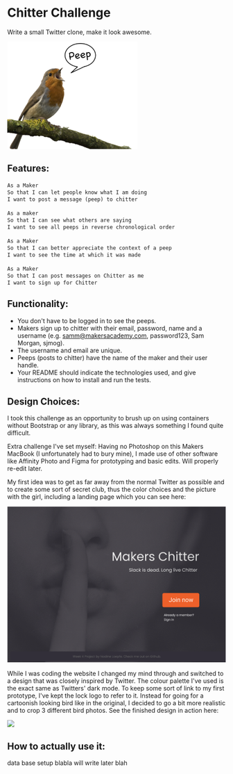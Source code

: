 Chitter Challenge
=================


Write a small Twitter clone, make it look awesome.

![](public/img/peep.png)


Features:
-------

```
As a Maker
So that I can let people know what I am doing  
I want to post a message (peep) to chitter

As a maker
So that I can see what others are saying  
I want to see all peeps in reverse chronological order

As a Maker
So that I can better appreciate the context of a peep
I want to see the time at which it was made

As a Maker
So that I can post messages on Chitter as me
I want to sign up for Chitter
```


Functionality:
------

* You don't have to be logged in to see the peeps.
* Makers sign up to chitter with their email, password, name and a username (e.g. samm@makersacademy.com, password123, Sam Morgan, sjmog).
* The username and email are unique.
* Peeps (posts to chitter) have the name of the maker and their user handle.
* Your README should indicate the technologies used, and give instructions on how to install and run the tests.



Design Choices:
-----

I took this challenge as an opportunity to brush up on using containers without Bootstrap or any library, as this was always something I found quite difficult.

Extra challenge I've set myself: Having no Photoshop on this Makers MacBook (I unfortunately had to bury mine), I made use of other software like Affinity Photo and Figma for prototyping and basic edits. Will properly re-edit later.

My first idea was to get as far away from the normal Twitter as possible and to create some sort of secret club, thus the color choices and the picture with the girl, including a landing page which you can see here:

![](public/img/designdraft.png)


While I was coding the website I changed my mind through and switched to a design that was closely inspired by Twitter.
The colour palette I've used is the exact same as Twitters' dark mode. To keep some sort of link to my first prototype, I've kept the lock logo to refer to it. Instead for going for a cartoonish looking bird like in the original, I decided to go a bit more realistic and to crop 3 different bird photos.
See the finished design in action here:


![](public/img/preview.gif)




How to actually use it:
------

data base setup blabla will write later blah
